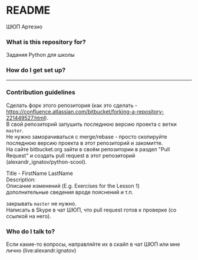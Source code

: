 # README #
  
ШЮП Артезио  
  
### What is this repository for? ###
  
Задания Python для школы  
  
### How do I get set up? ###
  
---  
  
### Contribution guidelines ###
  
Сделать форк этого репозитория (как это сделать - https://confluence.atlassian.com/bitbucket/forking-a-repository-221449527.html).  
В свой репозиторий запушить последнюю версию проекта с ветки `master`.  
Не нужно заморачиваться с merge/rebase - просто скопируйте последнюю версию проекта в этот репозиторий и закомитте.  
На сайте bitbucket.org зайти в своём репозитории в раздел "Pull Request" и создать pull request в этот репозиторий (alexandr_ignatov/python-scool).  
  
Title - FirstName LastName <Email>  
Description:  
Описание изменений (E.g. Exercises for the Lesson 1)  
дополнительные сведения вроде пояснений и т.п.
  
закрывать `master` не нужно.  
Написать в Skype в чат ШЮП, что pull request готов к проверке (со ссылкой на него).  
  
### Who do I talk to? ###
  
Если какие-то вопросы, направляйте их в скайп в чат ШЮП или мне лично (live:alexandr.ignatov)  